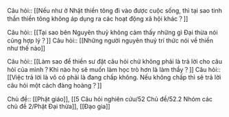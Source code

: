 Câu hỏi:: [[Nếu như ở Nhật thiền tông đi vào được cuộc sống, thì tại sao tinh thần thiền tông không áp dụng ra các hoạt động xã hội khác？]] 

Câu hỏi:: [[Tại sao bên Nguyên thuỷ không cảm thấy những gì Đại thừa nói cũng hợp lý？]]
Câu hỏi:: [[Những người nguyên thuỷ trí thức nói về thiền như thế nào]]


Câu hỏi:: [[Làm sao để thiền sư đặt câu hỏi chứ không phải là trả lời cho câu hỏi của mình？Khi nào họ sẽ muốn làm học trò hơn là làm thầy？]] 
Câu hỏi:: [[Việc trả lời là vô có phải là đang chấp không. Nếu không chấp thì sẽ trả lời câu hỏi một cách đàng hoàng？]] 

Chủ đề:: [[Phật giáo]], [[5 Câu hỏi nghiên cứu/52 Chủ đề/52.2 Nhóm các chủ đề 2/Phật Đại thừa]], [[Đạo gia]]